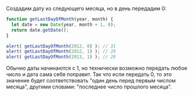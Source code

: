 Создадим дату из следующего месяца, но в день передадим 0:
```js run demo
function getLastDayOfMonth(year, month) {
  let date = new Date(year, month + 1, 0);
  return date.getDate();
}

alert( getLastDayOfMonth(2012, 0) ); // 31
alert( getLastDayOfMonth(2012, 1) ); // 29
alert( getLastDayOfMonth(2013, 1) ); // 28
```

Обычно даты начинаются с 1, но технически возможно передать любое число и дата сама себя поправит. Так что если передать 0, то это значение будет соответствовать "один день перед первым числом месяца", другими словами: "последнее число прошлого месяца".



